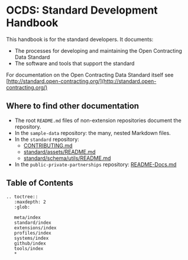 # OCDS: Standard Development Handbook

This handbook is for the standard developers. It documents:

* The processes for developing and maintaining the Open Contracting Data Standard
* The software and tools that support the standard

For documentation on the Open Contracting Data Standard itself see [http://standard.open-contracting.org/](http://standard.open-contracting.org/)

## Where to find other documentation

* The root `README.md` files of non-extension repositories document the repository.
* In the `sample-data` repository: the many, nested Markdown files.
* In the `standard` repository:
  * [CONTRIBUTING.md](https://github.com/open-contracting/standard/blob/HEAD/CONTRIBUTING.md)
  * [standard/assets/README.md](https://github.com/open-contracting/standard/blob/HEAD/standard/assets/README.md)
  * [standard/schema/utils/README.md](https://github.com/open-contracting/standard/blob/HEAD/standard/schema/utils/README.md)
* In the `public-private-partnerships` repository: [README-Docs.md](https://github.com/open-contracting/public-private-partnerships/blob/master/README-Docs.md)

## Table of Contents

```eval_rst
.. toctree::
   :maxdepth: 2
   :glob:

   meta/index
   standard/index
   extensions/index
   profiles/index
   systems/index
   github/index
   tools/index
   *

```
